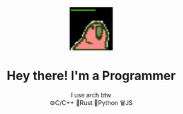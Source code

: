 <div align="center">
  	<img src="/experiment/deployparrot.gif" alt="Hi" width="100" />
	<h1>Hey there! I'm a Programmer</h1>
	<div>I use arch btw</div>  
	<div> ⚙️C/C++  🦀Rust  🐍Python  🗑️JS </div>
	<br />
	<br />
</div>
